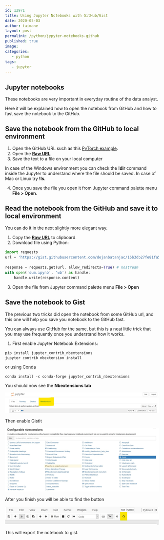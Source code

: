 ```yaml
---
id: 12971
title: Using Jupyter Notebooks with GitHub/Gist
date: 2020-05-03
author: taimane
layout: post
permalink: /python/jypyter-notebooks-github
published: true
image: 
categories: 
   - python
tags:
   - jupyter
---
```

## Jupyter notebooks

These notebooks are very important in everyday routine of the data analyst.

Here it will be explained how to open the notebook from GitHub and how to fast save the notebook to the GitHub.

## Save the notebook from the GitHub to local environment

1. Open the GitHub URL such as this [PyTorch example](https://gist.github.com/dejanbatanjac/16b3db27fe81fa58564565fb2ab52cd2). 
2. Open the [**Raw URL**](https://gist.githubusercontent.com/dejanbatanjac/16b3db27fe81fa58564565fb2ab52cd2/raw/9fe6bcf53a4eb672cc1d3e1d5349eccb2d391aca/Sum.ipynb).
3. Save the text to a file on your local computer

In case of the Windows environment you can check the **!dir** command inside the Jupyter to understand where the file should be saved. In case of Mac or Linux try **!ls**.

4. Once you save the file you open it from Jupyter command palette menu **File > Open**.





## Read the notebook from the GitHub and save it to local environment

You can do it in the next slightly more elegant way.
1. Copy the [**Raw URL**](https://gist.githubusercontent.com/dejanbatanjac/16b3db27fe81fa58564565fb2ab52cd2/raw/9fe6bcf53a4eb672cc1d3e1d5349eccb2d391aca/Sum.ipynb) to clipboard.
2. Download file using Python:

```python
import requests
url = 'https://gist.githubusercontent.com/dejanbatanjac/16b3db27fe81fa58564565fb2ab52cd2/raw/9fe6bcf53a4eb672cc1d3e1d5349eccb2d391aca/Sum.ipynb'

response = requests.get(url, allow_redirects=True) # nostream
with open('sum.ipynb', 'wb') as handle:
    handle.write(response.content)
```
3. Open the file from Jupyter command palette menu **File > Open**


## Save the notebook to Gist

The previous two tricks did open the notebook from some GitHub url, and this one will help you save you notebook to the GitHub fast.

You can always use GitHub for the same, but this is a neat little trick that you may use frequently once you understand how it works.

1. First enable Jupyter Notebook Extensions:

```
pip install jupyter_contrib_nbextensions
jupyter contrib nbextension install 

```

or using Conda

```
conda install -c conda-forge jupyter_contrib_nbextensions
```

You should now see the **Nbextensions tab**

![nbextensions](/wp-content/uploads/2020/05/nbextensions.jpg)


Then enable GistIt

![gistit](/wp-content/uploads/2020/05/gistit.jpg)

After you finish you will be able to find the button

![gistit](/wp-content/uploads/2020/05/gistit.button.jpg)

This will export the notebook to gist.